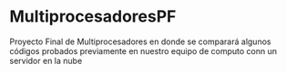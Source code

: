 # MultiprocesadoresPF
Proyecto Final de Multiprocesadores en donde se comparará algunos códigos probados previamente en nuestro equipo de computo conn un servidor en la nube
